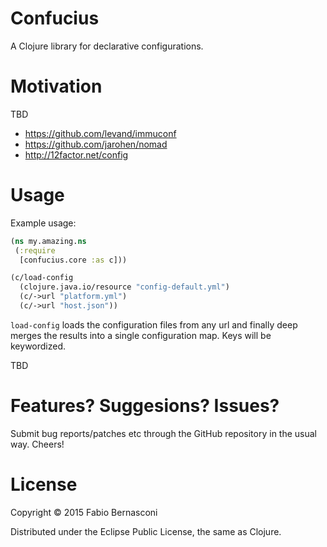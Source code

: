 # Confucius

A Clojure library for declarative configurations.


# Motivation

TBD

* https://github.com/levand/immuconf
* https://github.com/jarohen/nomad
* http://12factor.net/config


# Usage

Example usage:

```clojure
(ns my.amazing.ns
 (:require
  [confucius.core :as c]))

(c/load-config
  (clojure.java.io/resource "config-default.yml")
  (c/->url "platform.yml")
  (c/->url "host.json"))
```

`load-config` loads the configuration files from
any url and finally deep merges the results into a
single configuration map. Keys will be keywordized.

TBD


# Features? Suggesions? Issues?

Submit bug reports/patches etc through the GitHub repository
in the usual way. Cheers!

# License

Copyright © 2015 Fabio Bernasconi

Distributed under the Eclipse Public License, the same as Clojure.
